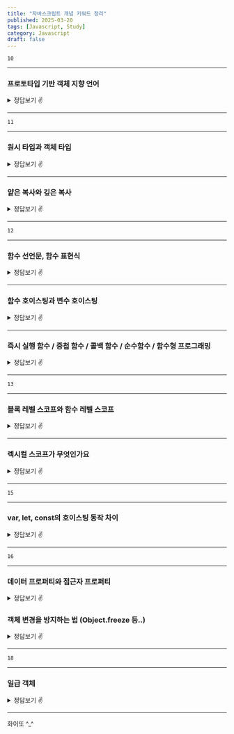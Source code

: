 ```yaml
---
title: "자바스크립트 개념 키워드 정리"
published: 2025-03-20
tags: [Javascript, Study]
category: Javascript
draft: false
---
```


`10`

---
### 프로토타입 기반 객체 지향 언어
 <details>
<summary>정답보기 ✌️ </summary>
클래스 기반 객체지향 언어와 다르게 자바스크립트는 프로토타입 기반 객체 지향 언어다.
클래스 기반 객체지향 언어는 클래스를 기반으로 인스턴스를 생성하지만 자바스크립트는 프로토타입 기반이라 더 다양한 방법으로 객체를  생성할 수 있다.

프로토타입 기반 객체지향 언어는 클래스 없이 객체를 직접 생성하고, 다른 객체를 프로토타입으로 상속받아 확장하는 방식을 따른다. 자바스크립트에서는 모든 객체가 `[[Prototype]]` 내부 슬롯을 가지며, 이를 통해 다른 객체의 속성을 상속받을 수 있다. 이를 **프로토타입 체인(Prototype Chain)** 이라고 하며, 객체가 특정 프로퍼티를 찾을 때 **자신에게 없으면 부모(프로토타입) 객체에서 탐색**하는 방식으로 동작한다.
<br/>
</details>

---

`11`

---
 ### 원시 타입과 객체 타입
  <details>
<summary>정답보기 ✌️</summary>

원시 타입(Primitive Type)은 값이 직접 저장되며 불변(immutable)한 데이터로, `string`, `number`, `boolean`, `null`, `undefined`, `symbol`, `bigint`가 있다. 

반면, 객체 타입(Object Type)은 **참조(reference)로 저장되며, 가변(mutable)한 특성을 가진다.** 객체, 배열, 함수 등이 이에 해당하며, 한 번 생성된 객체는 메모리 주소를 공유하므로 값 변경이 가능하다.

➕ 객체 타입의 프로퍼티로 원시 타입 값이 할당되면, 객체는 가변적(mutable)이므로 변경될 수 있다. 
그냥 원시 타입 변수의 경우 새로운 값을 할당하면 기존 값이 변경되는 것이 아니라, 새로운 메모리 공간이 생성되어 할당된다.
(원시값과 객체의 값 저장 동작 글 참고)
<br/>
</details>

---
 ### 얕은 복사와 깊은 복사
 <details>
<summary>정답보기 ✌️</summary>

얕은 복사(Shallow Copy)는 객체의 참조값만 복사하여 원본과 동일한 메모리 주소를 공유한다. `Object.assign()`, 전개 연산자(`...`) 등이 얕은 복사를 수행한다. 

깊은 복사(Deep Copy)는 객체 내부의 모든 속성을 새로운 메모리 공간에 복사하는 방식이며, `JSON.parse(JSON.stringify(obj))`, `structuredClone()` 등을 사용하면 원본과 완전히 독립적인 객체를 생성할 수 있다.
<br/>
</details>

---

`12`

---
### 함수 선언문, 함수 표현식
 <details>
<summary>정답보기 ✌️</summary>

함수 선언문(Function Declaration)은 `function func() {}` 형태이며, 
호이스팅 시 함수 전체가 메모리에 저장되어 선언 전에 호출할 수 있다. 

함수 표현식(Function Expression)은 `const func = function() {};`처럼 변수를 할당하는 방식이며, 
호이스팅 시 `undefined`가 할당되어 선언 전에 호출하면 오류가 발생한다.
<br/>
</details>

---
### 함수 호이스팅과 변수 호이스팅
  <details>
<summary>정답보기 ✌️</summary>

자바스크립트에서 함수 선언문은 선언과 동시에 메모리에 저장되므로, 선언 이전에도 호출할 수 있다(함수 호이스팅). 
반면, 변수 호이스팅은 선언만 위로 끌어올려지고, `var`는 `undefined`로 초기화되며, `let`과 `const`는 TDZ(Temporal Dead Zone)에 의해 초기화 전 접근하면 `ReferenceError`가 발생한다.
<br/>

</details>

---
###  즉시 실행 함수 / 중첩 함수 / 콜백 함수 / 순수함수 / 함수형 프로그래밍
 <details>
<summary>정답보기 ✌️</summary>

- 즉시 실행 함수(IIFE)는 선언과 동시에 실행되는 함수로, 전역 변수 오염을 방지한다. 
- 중첩 함수(Nested Function)는 다른 함수 내부에 정의된 함수이며, 클로저를 형성할 수 있다. 
- 콜백 함수(Callback Function)는 다른 함수의 인자로 전달되는 함수로, 비동기 처리와 이벤트 핸들링에서 많이 사용된다. 
- 순수 함수(Pure Function)는 외부 상태를 변경하지 않으며, 같은 입력에 대해 항상 같은 결과를 반환하는 함수다. 
- 함수형 프로그래밍(Functional Programming, FP)은 **순수 함수(Pure Function)와 불변성(Immutability)을 기반으로 하는 프로그래밍 패러다임**이다.  데이터를 변경하지 않고, **순수 함수**와 **고차 함수(Higher-Order Function)** 를 조합하여 로직을 구성하는 것이 핵심이다.

<br/>
</details>

---
`13`

---
### 블록 레벨 스코프와 함수 레벨 스코프
 <details>
<summary>정답보기 ✌️</summary>

블록 레벨 스코프(Block-Level Scope)는 `{}` 블록 내에서 선언된 변수만 유효하며, `let`, `const`가 이를 따른다. 
반면, 함수 레벨 스코프(Function-Level Scope)는 변수가 함수 내부에서만 유효한 스코프를 의미하며, `var`가 이에 해당한다. ES6 이후에는 블록 레벨 스코프를 가지는 `let`, `const`가 권장된다.

<br/>
</details>

---
### 렉시컬 스코프가 무엇인가요
<details>
<summary>정답보기 ✌️</summary>

렉시컬 스코프(Lexical Scope)는 함수가 선언된 위치를 기준으로 변수의 유효 범위(Scope)가 결정되는 방식을 의미한다. 
즉, 함수가 어디서 호출되었는지가 아니라, 어디서 선언되었는지가 중요하다. 

자바스크립트는 렉시컬 스코프를 따르므로, 함수 내부에서 변수를 찾을 때 자신의 스코프에서 먼저 찾고, 없으면 바깥(상위) 스코프에서 찾는다. 
이를 스코프 체인(Scope Chain) 이라고 한다.

<br/>
</details>


---
`15`

---

### var, let, const의 호이스팅 동작 차이
<details>
<summary>정답보기 ✌️</summary>

var, let, const 모두 호이스팅되지만, 선언과 초기화 단계에서 차이가 있다.  
var는 선언과 초기화가 동시에 진행되며, undefined로 초기화되기 때문에 선언 전에 접근해도 에러가 발생하지 않는다.

하지만 let과 const는 선언은 호이스팅되지만,  
초기화는 해당 코드에 도달했을 때 이루어지므로 TDZ(Temporal Dead Zone) 영역에 있게 된다.  
따라서 선언 전에 접근하면 ReferenceError가 발생한다.

<br/>
</details>


---
`16`

---
### 데이터 프로퍼티와 접근자 프로퍼티
<details>
<summary>정답보기 ✌️</summary>

자바스크립트 객체의 프로퍼티는 데이터 프로퍼티와 접근자 프로퍼티로 나뉜다.  
데이터 프로퍼티는 값을 직접 저장하며, `[[Value]]`, `[[Writable]]`, `[[Enumerable]]`, `[[Configurable]]`의 4가지 프로퍼티 어트리뷰트를 가진다.  
반면, 접근자 프로퍼티는 `getter/setter` 함수를 통해 값을 읽거나 설정하며, `[[Get]]`, `[[Set]]`, `[[Enumerable]]`, `[[Configurable]]`의 4가지 어트리뷰트를 가진다.  

즉, 데이터 프로퍼티는 값을 직접 저장하지만, 접근자 프로퍼티는 값을 가공하거나 제어할 수 있다.
`Object.getOwnPropertyDescriptor(obj, prop)`을 사용하면 특정 프로퍼티가 데이터 프로퍼티인지 접근자 프로퍼티인지 확인할 수 있다.

➕ 접근자 프로퍼티에서 set을 생략하면, 해당 프로퍼티는 "읽기 전용(Read-Only)"이 되며, 값을 변경하려 해도 무시되거나 strict mode에서는 TypeError가 발생할 수 있다.
<br/>
</details>


### 객체 변경을 방지하는 법 (Object.freeze 등..)
<details>
<summary>정답보기 ✌️</summary>

자바스크립트에서 객체 변경을 방지하는 방법으로 `Object.preventExtensions()`, `Object.seal()`, `Object.freeze()`가 있다.  
`Object.preventExtensions(obj)`는 **프로퍼티 추가를 금지**하지만, 삭제와 수정은 가능하다.  
`Object.seal(obj)`은 **프로퍼티 추가 및 삭제를 금지**하지만, 기존 값 수정은 가능하다.  
`Object.freeze(obj)`는 **프로퍼티 추가, 삭제, 수정 모두 금지**하여 **가장 강력한 불변 객체**를 만든다.  

하지만 이는 **얕은(shallow) 불변성만 적용되므로**, 중첩된 객체까지 동결하려면 `deepFreeze()`를 구현해야 한다.

<br/>
</details>


---
`18`

---
### 일급 객체
<details>
<summary>정답보기 ✌️</summary>

일급 객체(First-Class Object)란 변수를 할당, 함수의 인자로 전달, 반환값으로 사용할 수 있는 객체를 의미한다.  

자바스크립트에서 함수는 일급 객체이므로, 변수에 저장하거나 다른 함수에 전달 및 반환할 수 있다.  
이로 인해 고차 함수(Higher-Order Function)를 활용할 수 있으며, 고차 함수는 다른 함수를 인자로 받거나 반환하는 함수를 의미한다.  
또한, 클로저(Closure)를 이용해 함수가 실행된 후에도 외부 변수에 접근할 수 있도록 하여, 상태 유지 및 데이터 은닉이 가능하다.
즉, 자바스크립트의 함수가 일급 객체이기 때문에, 고차 함수, 클로저, 함수형 프로그래밍이 가능하다.

<br/>
</details>


---
화이또 ^_^
